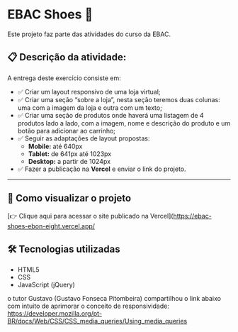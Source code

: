 # EBAC Shoes 👟

Este projeto faz parte das atividades do curso da EBAC.

## 📋 Descrição da atividade:

A entrega deste exercício consiste em:

- ✅ Criar um layout responsivo de uma loja virtual;
- ✅ Criar uma seção “sobre a loja”, nesta seção teremos duas colunas: uma com a imagem da loja e outra com um texto;
- ✅ Criar uma seção de produtos onde haverá uma listagem de 4 produtos lado a lado, com a imagem, nome e descrição do produto e um botão para adicionar ao carrinho;
- ✅ Seguir as adaptações de layout propostas:
  - **Mobile:** até 640px
  - **Tablet:** de 641px até 1023px
  - **Desktop:** a partir de 1024px
- ✅ Fazer a publicação na **Vercel** e enviar o link do projeto.

---

## 🚀 Como visualizar o projeto

[👉 Clique aqui para acessar o site publicado na Vercel](https://ebac-shoes-ebon-eight.vercel.app/

## 🛠 Tecnologias utilizadas

- HTML5
- CSS
- JavaScript (jQuery)

o tutor Gustavo (Gustavo Fonseca Pitombeira) compartilhou o link abaixo com intuito de aprimorar o conceito de responsividade:
https://developer.mozilla.org/pt-BR/docs/Web/CSS/CSS_media_queries/Using_media_queries

